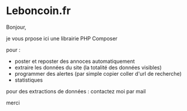 # Leboncoin.fr
Bonjour,

je vous prpose ici une librairie PHP Composer

pour :
- poster et reposter des annoces automatiquement
- extraire les données du site (la totalité des données visibles)
- programmer des alertes (par simple copier coller d'url de recherche)
- statistiques

pour des extractions de données : contactez moi par mail

merci
